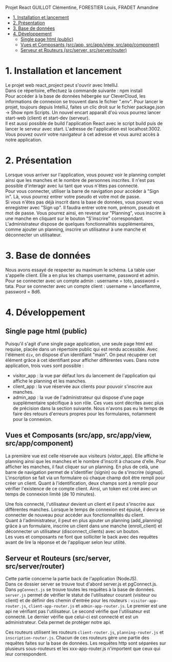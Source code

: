 Projet React
GUILLOT Clémentine, FORESTIER Louis, FRADET Amandine

- [1. Installation et lancement](#1-installation-et-lancement)
- [2. Présentation](#2-présentation)
- [3. Base de données](#3-base-de-données)
- [4. Développement](#4-développement)
  - [Single page html (public)](#single-page-html-public)
  - [Vues et Composants (src/app, src/app/view, src/app/component)](#vues-et-composants-srcapp-srcappview-srcappcomponent)
  - [Serveur et Routeurs (src/server, src/server/router)](#serveur-et-routeurs-srcserver-srcserverrouter)

# 1. Installation et lancement
Le projet web react_project peut s'ouvrir avec IntelliJ.   
Dans ce répertoire, effectuez la commande suivante : npm install   
Pour accéder à la base de données hébergée sur CleverCloud, les informations de connexion se trouvent dans le fichier ".env".
Pour lancer le projet, toujours depuis IntelliJ, faites un clic droit sur le fichier package.json -> Show npm Scripts. 
Un nouvel encart apparaît d'où vous pourrez lancer start-web (client) et start-dev (serveur).  
Il est aussi possible de build l'application React avec le script build puis de lancer le serveur avec start. 
L'adresse de l'application est localhost:3002.   
Vous pouvez ouvrir votre navigateur à cet adresse et vous aurez accès à notre application.   

# 2. Présentation
Lorsque vous arriver sur l'application, vous pouvez voir le planning complet ainsi que les manches et le nombre de personnes inscrites. 
Il n'est pas possible d'interagir avec lui tant que vous n'êtes pas connecté.   
Pour vous connecter, utiliser la barre de navigation pour accéder à "Sign in". Là, vous pourrez entrer votre pseudo et votre mot de passe.   
Si vous n'êtes pas déjà inscrit dans la base de données, vous pouvez vous enregistrer avec "Sign up". Il faudra entrer votre nom, prénom, pseudo et mot de passe. 
Vous pourrez ainsi, en revenat sur "Planning", vous inscrire à une manche en cliquant sur le bouton "S'inscrire" correspondant.   
L'administrateur dispose de quelques fonctionnalités supplémentaires, comme ajouter un planning, inscrire un utilisateur à une manche et déconnecter un utilisateur.

# 3. Base de données
Nous avons essayé de respecter au maximum le schéma. 
La table user s'appelle client. Elle a en plus les champs username, password et admin.
Pour se connecter avec un compte admin : username = toto, password = tata.
Pour se connecter avec un compte client : username = lanceflamme, password = 8d6.

# 4. Développement

## Single page html (public)
Puisqu'il s'agit d'une single page application, une seule page html est requise, placée dans un répertoire public qui est rendu accessible. 
Avec l'élément `div`, on dispose d'un identifiant "main". 
On peut récupérer cet élément grâce à cet identifiant pour afficher différentes vues. 
Dans notre application, trois vues sont possible :
- visitor_app : la vue par défaut lors du lancement de l'application qui affiche le planning et les manches.
- client_app : la vue réservée aux clients pour pouvoir s'inscrire aux manches.
- admin_app : la vue de l'administrateur qui dispose d'une page supplémentaire spécifique à son rôle.
Ces vues sont décrites avec plus de précision dans la section suivante.
Nous n'avons pas eu le temps de faire des retours d'erreurs propres pour les formulaires, notamment pour la connexion.

## Vues et Composants (src/app, src/app/view, src/app/component)
La première vue est celle réservée aux visiteurs (vistor_app). Elle affiche le planning ainsi que les manches et le nombre d'inscrit à chacune d'elle. 
Pour afficher les manches, il faut cliquer sur un planning.
En plus de celà, une barre de navigation permet de s'identifier (signin) ou de s'inscrire (signup).   
L'inscription se fait via un formulaire où chaque champ doit être rempli pour créer un client. 
Quant à l'identification, deux champs sont à remplir pour vérifier l'existence de ce compte client. Ainsi, un token est créé avec un temps de connexion limité (de 10 minutes).   

Une fois connecté, l'utilisateur devient un client et il peut s'inscrire aux différentes manches.
Lorsque le temps de connexion est épuisé, il devra se connecter de nouveau pour accéder aux fonctionnalités du client.   
Quant à l'administrateur, il peut en plus ajouter un planning (add_planning) grâce à un formulaire, inscrire un client dans une manche (enroll_client) 
et déconnecter un utilisateur (disconnect_clients) avec un bouton.   
Les vues et composants ne font que solliciter le back avec des requêtes avant de lire la réponse et de l'appliquer selon leur utilité.


## Serveur et Routeurs (src/server, src/server/router)
Cette partie concerne la partie back de l'application (NodeJS).   
Dans ce dossier server se trouve tout d'abord server.js et pgConnect.js.   
Dans `pgConnect.js` se trouve toutes les requêtes à la base de données.  
`server.js` permet de vérifier le statut de l'utilisateur courant (visiteur ou client) et de définir des chemin d'entrée
pour les routeurs : `visitor-app-router.js`, `client-app-router.js` et `admin-app-router.js`.
Le premier est une api ne vérifiant pas l'utilisateur. Le second vérifie que l'utilisateur est connecté. Le dernier vérifie
que celui-ci est connecté et est un administrateur. Cela permet de protéger notre api.

Ces routeurs utilisent les routeurs `client-router.js`, `planning-router.js` et `inscription-router.js`.
Chacun de ces routeurs gère une partie des requêtes faites sur la base de données. 
Les requêtes http sont séparées sur plusieurs sous-routeurs et les xxx-app-router.js n'importent que ceux qui leur correspondent.



